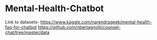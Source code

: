 # Mental-Health-Chatbot

Link to datasets- https://www.kaggle.com/narendrageek/mental-health-faq-for-chatbot
                  https://github.com/nbertagnolli/counsel-chat/tree/master/data

